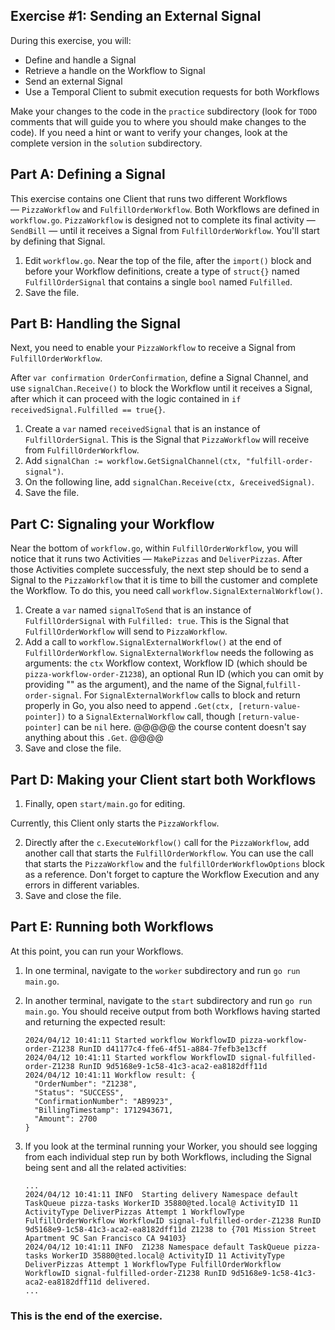 ## Exercise #1: Sending an External Signal

During this exercise, you will:

- Define and handle a Signal
- Retrieve a handle on the Workflow to Signal
- Send an external Signal
- Use a Temporal Client to submit execution requests for both Workflows

Make your changes to the code in the `practice` subdirectory (look for
`TODO` comments that will guide you to where you should make changes to
the code). If you need a hint or want to verify your changes, look at
the complete version in the `solution` subdirectory.

## Part A: Defining a Signal

This exercise contains one Client that runs two different Workflows
— `PizzaWorkflow` and `FulfillOrderWorkflow`. Both Workflows are defined in
`workflow.go`. `PizzaWorkflow` is designed not to complete its final activity
— `SendBill` — until it receives a Signal from `FulfillOrderWorkflow`. You'll
start by defining that Signal. 

1. Edit `workflow.go`. Near the top of the file,
   after the `import()` block and before your Workflow definitions, create a
   type of `struct{}` named `FulfillOrderSignal` that contains a single `bool`
   named `Fulfilled`.
2. Save the file.

## Part B: Handling the Signal

Next, you need to enable your `PizzaWorkflow` to receive a Signal from
`FulfillOrderWorkflow`. 

After `var confirmation OrderConfirmation`, define a
Signal Channel, and use `signalChan.Receive()` to block the Workflow until it
receives a Signal, after which it can proceed with the logic contained in
`if receivedSignal.Fulfilled == true{}`. 

1. Create a `var` named `receivedSignal` that is an instance
   of `FulfillOrderSignal`. This is the Signal that
   `PizzaWorkflow` will receive from `FulfillOrderWorkflow`.
2. Add `signalChan := workflow.GetSignalChannel(ctx, "fulfill-order-signal")`.
3. On the following line, add `signalChan.Receive(ctx, &receivedSignal)`.
4. Save the file.

## Part C: Signaling your Workflow

Near the bottom of `workflow.go`, within `FulfillOrderWorkflow`, you will
notice that it runs two Activities — `MakePizzas` and `DeliverPizzas`. After
those Activities complete successfuly, the next step should be to send a
Signal to the `PizzaWorkflow` that it is time to bill the customer and
complete the Workflow. To do this, you need call
`workflow.SignalExternalWorkflow()`.

1. Create a `var` named `signalToSend` that is an instance
   of `FulfillOrderSignal` with `Fulfilled: true`. This is the Signal that
   `FulfillOrderWorkflow` will send to `PizzaWorkflow`.
2. Add a call to `workflow.SignalExternalWorkflow()` at the end of `FulfillOrderWorkflow`. `SignalExternalWorkflow`
   needs the following as arguments: the `ctx` Workflow context, Workflow ID (which should be
   `pizza-workflow-order-Z1238`), an optional Run ID (which you can omit by
   providing "" as the argument), and the name of the
   Signal,`fulfill-order-signal`. For `SignalExternalWorkflow` calls to block
   and return properly in Go, you also need to append `.Get(ctx,
   [return-value-pointer])` to a `SignalExternalWorkflow` call, though
   `[return-value-pointer]` can be `nil` here. 
   @@@@@ the course content doesn't say anything about this `.Get`. @@@@
3. Save and close the file.

## Part D: Making your Client start both Workflows

1. Finally, open `start/main.go` for editing.

Currently, this Client only starts
the `PizzaWorkflow`.

2. Directly after the `c.ExecuteWorkflow()` call for the
   `PizzaWorkflow`, add another call that starts the `FulfillOrderWorkflow`. You
   can use the call that starts the `PizzaWorkflow` and the
   `fulfillOrderWorkflowOptions` block as a reference. Don't forget to capture the
   Workflow Execution and any errors in different variables.
2. Save and close the file.

## Part E: Running both Workflows

At this point, you can run your Workflows.

1. In one terminal, navigate to the `worker` subdirectory and run `go run main.go`.
2. In another terminal, navigate to the `start` subdirectory and run `go run
   main.go`. You should receive output from both Workflows having started and
   returning the expected result:

   ```
   2024/04/12 10:41:11 Started workflow WorkflowID pizza-workflow-order-Z1238 RunID d41177c4-ffe6-4f51-a884-7fefb3e13cff
   2024/04/12 10:41:11 Started workflow WorkflowID signal-fulfilled-order-Z1238 RunID 9d5168e9-1c58-41c3-aca2-ea8182dff11d
   2024/04/12 10:41:11 Workflow result: {
     "OrderNumber": "Z1238",
     "Status": "SUCCESS",
     "ConfirmationNumber": "AB9923",
     "BillingTimestamp": 1712943671,
     "Amount": 2700
   }
   ```

3. If you look at the terminal running your Worker, you should see logging from
   each individual step run by both Workflows, including the Signal being sent
   and all the related activities:

   ```
   ...
   2024/04/12 10:41:11 INFO  Starting delivery Namespace default TaskQueue pizza-tasks WorkerID 35880@ted.local@ ActivityID 11 ActivityType DeliverPizzas Attempt 1 WorkflowType FulfillOrderWorkflow WorkflowID signal-fulfilled-order-Z1238 RunID 9d5168e9-1c58-41c3-aca2-ea8182dff11d Z1238 to {701 Mission Street Apartment 9C San Francisco CA 94103}
   2024/04/12 10:41:11 INFO  Z1238 Namespace default TaskQueue pizza-tasks WorkerID 35880@ted.local@ ActivityID 11 ActivityType DeliverPizzas Attempt 1 WorkflowType FulfillOrderWorkflow WorkflowID signal-fulfilled-order-Z1238 RunID 9d5168e9-1c58-41c3-aca2-ea8182dff11d delivered.
   ...
   ```

### This is the end of the exercise.

